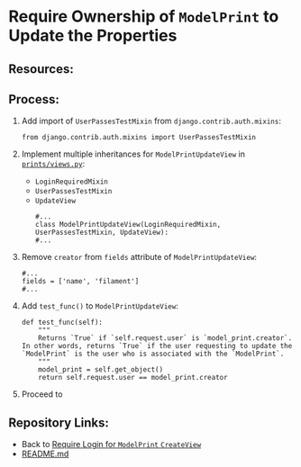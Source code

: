 # Require Ownership of `ModelPrint` to Update the Properties

## Resources:

## Process:

1. Add import of `UserPassesTestMixin` from `django.contrib.auth.mixins`:
    ```
    from django.contrib.auth.mixins import UserPassesTestMixin
    ```

1. Implement multiple inheritances for `ModelPrintUpdateView` in [`prints/views.py`](../prints/views.py):
    * `LoginRequiredMixin`
    * `UserPassesTestMixin`
    * `UpdateView`
        ```
        #...
        class ModelPrintUpdateView(LoginRequiredMixin, UserPassesTestMixin, UpdateView):
        #...
        ```

1. Remove `creator` from `fields` attribute of `ModelPrintUpdateView`:
    ```
    #...
    fields = ['name', 'filament']
    #...
    ```

1. Add `test_func()` to `ModelPrintUpdateView`:
    ```
    def test_func(self):
        """
        Returns `True` if `self.request.user` is `model_print.creator`. In other words, returns `True` if the user requesting to update the `ModelPrint` is the user who is associated with the `ModelPrint`.
        """
        model_print = self.get_object()
        return self.request.user == model_print.creator
    ```

1. Proceed to 

## Repository Links:
* Back to [Require Login for `ModelPrint` `CreateView`](./10_require_login_for_create_model_print.md)
* [README.md](../README.md)
